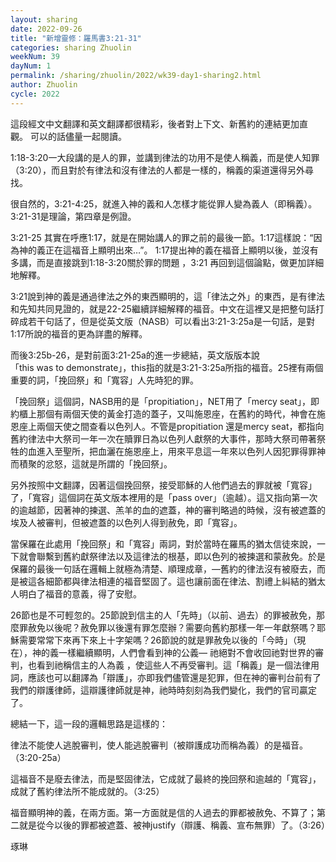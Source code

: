 ```yaml
---
layout: sharing
date: 2022-09-26
title: "新增靈修：羅馬書3:21-31"
categories: sharing Zhuolin
weekNum: 39
dayNum: 1
permalink: /sharing/zhuolin/2022/wk39-day1-sharing2.html
author: Zhuolin
cycle: 2022
---  
```


這段經文中文翻譯和英文翻譯都很精彩，後者對上下文、新舊約的連結更加直觀。 可以的話儘量一起閱讀。

1:18-3:20一大段講的是人的罪，並講到律法的功用不是使人稱義，而是使人知罪（3:20），而且對於有律法和沒有律法的人都是一樣的，稱義的渠道還得另外尋找。

很自然的，3:21-4:25，就進入神的義和人怎樣才能從罪人變為義人（即稱義）。3:21-31是理論，第四章是例證。

3:21-25 其實在呼應1:17，就是在開始講人的罪之前的最後一節。1:17這樣說：“因為神的義正在這福音上顯明出來…”。 1:17提出神的義在福音上顯明以後，並沒有多講，而是直接跳到1:18-3:20關於罪的問題 ，3:21 再回到這個論點，做更加詳細地解釋。

3:21說到神的義是通過律法之外的東西顯明的，這「律法之外」的東西，是有律法和先知共同見證的，就是22-25繼續詳細解釋的福音。中文在這裡又是把整句話打碎成若干句話了，但是從英文版（NASB）可以看出3:21-3:25a是一句話，是對1:17所說的福音的更為詳盡的解釋。

而後3:25b-26，是對前面3:21-25a的進一步總結，英文版版本說「this was to demonstrate」，this指的就是3:21-3:25a所指的福音。25裡有兩個重要的詞，「挽回祭」和「寬容」人先時犯的罪。

「挽回祭」這個詞，NASB用的是「propitiation」，NET用了「mercy seat」，即約櫃上那個有兩個天使的黃金打造的蓋子，又叫施恩座，在舊約的時代，神會在施恩座上兩個天使之間查看以色列人。不管是propitiation 還是mercy seat，都指向舊約律法中大祭司一年一次在贖罪日為以色列人獻祭的大事件，那時大祭司帶著祭牲的血進入至聖所，把血灑在施恩座上，用來平息這一年來以色列人因犯罪得罪神而積聚的忿怒，這就是所謂的「挽回祭」。

另外按照中文翻譯，因著這個挽回祭，接受耶穌的人他們過去的罪就被「寬容」了，「寬容」這個詞在英文版本裡用的是「pass over」（逾越）。這又指向第一次的逾越節，因著神的揀選、羔羊的血的遮蓋，神的審判略過的時候，沒有被遮蓋的埃及人被審判，但被遮蓋的以色列人得到赦免，即「寬容」。

當保羅在此處用「挽回祭」和「寬容」兩詞，對於當時在羅馬的猶太信徒來說，一下就會聯繫到舊約獻祭律法以及這律法的根基，即以色列的被揀選和蒙赦免。於是保羅的最後一句話在邏輯上就極為清楚、順理成章，—舊約的律法沒有被廢去，而是被這各細節都與律法相連的福音堅固了。這也讓前面在律法、割禮上糾結的猶太人明白了福音的意義，得了安慰。

26節也是不可輕忽的。25節說到信主的人「先時」（以前、過去）的罪被赦免，那麼罪赦免以後呢？赦免罪以後還有罪怎麼辦？需要向舊約那樣一年一年獻祭嗎？耶穌需要常常下來再下來上十字架嗎？26節說的就是罪赦免以後的「今時」（現在），神的義一樣繼續顯明，人們會看到神的公義— 祂絕對不會收回祂對世界的審判，也看到祂稱信主的人為義 ，使這些人不再受審判。這「稱義」是一個法律用詞，應該也可以翻譯為「辯護」，亦即我們儘管還是犯罪，但在神的審判台前有了我們的辯護律師，這辯護律師就是神，祂時時刻刻為我們變化，我們的官司贏定了。

總結一下，這一段的邏輯思路是這樣的：

律法不能使人逃脫審判，使人能逃脫審判（被辯護成功而稱為義）的是福音。（3:20-25a）

這福音不是廢去律法，而是堅固律法，它成就了最終的挽回祭和逾越的「寬容」，成就了舊約律法所不能成就的。（3:25）

福音顯明神的義，在兩方面。第一方面就是信的人過去的罪都被赦免、不算了；第二就是從今以後的罪都被遮蓋、被神justify（辯護、稱義、宣布無罪）了。（3:26）


琢琳
